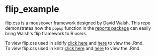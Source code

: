 flip_example
===

[flip.css](http://davidwalsh.name/css-flip) is a mouseover framework designed by David Walsh.  This repo demonstrates how the `popup` function in the [reports package](https://github.com/trinker/reports) can easily bring Walsh's flip framework to R users.

To view flip.css used in slidify [click here](http://trinker.github.io/popup.js/) and [here](https://github.com/trinker/flip_example/blob/master/PRESENTATION/flip.Rmd) to view the .Rmd.     
To view flip.css used in knitr [click here](http://htmlpreview.github.io/?https://github.com/trinker/popup_example/blob/master/REPORT/popup_example.html) and [here](https://github.com/trinker/flip_example/blob/master/REPORT/flip_example.Rmd) to view the .Rmd.
